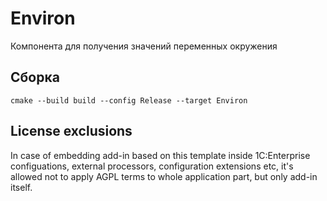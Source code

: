 # Environ

Компонента для получения значений переменных окружения

## Сборка

```
cmake --build build --config Release --target Environ
```

## License exclusions

In case of embedding add-in based on this template inside 1C:Enterprise configuations, external processors, configuration extensions etc, it's allowed not to apply AGPL terms to whole application part, but only add-in itself.

